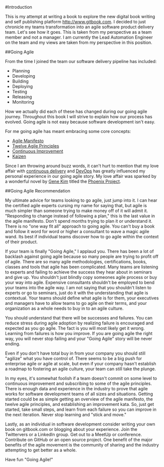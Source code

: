#Introduction

This is my attempt at writing a book to explore the new digital book writing and self publishing platform http://www.gitbook.com. I decided to just chronicle my teams transformation into an agile software product delivery team. Let's see how it goes. This is taken from my perspective as a team member and not a manager. I am currently the Lead Automation Engineer on the team and my views are taken from my perspective in this position.

##Going Agile

From the time I joined the team our software delivery pipeline has included:

* Planning
* Developing
* Building
* Deploying
* Testing
* Releasing
* Monitoring

How we actually did each of these has changed during our going agile journey. Throughout this book I will strive to explain how our process has evolved. Going agile is not easy because software development isn't easy. 

For me going agile has meant embracing some core concepts: 

* [Agile Manifesto](http://agilemanifesto.org/)
* [Twelve Agile Principles](http://www.agilealliance.org/the-alliance/the-agile-manifesto/the-twelve-principles-of-agile-software/)
* [Continuous Improvement](http://en.wikipedia.org/wiki/Continual_improvement_process)
* [Kaizen](http://en.wikipedia.org/wiki/Kaizen)
 
Since I am throwing around buzz words, it can't hurt to mention that my love affair with [continuous delivery](http://martinfowler.com/bliki/ContinuousDelivery.html) and [DevOps](http://en.wikipedia.org/wiki/DevOps) has greatly influenced my personal experience in our going agile story. My love affair was sparked by a wonderful novel by [Gene Kim](http://itrevolution.com/authors/gene-kim/) titled the [Phoenix Project](http://www.amazon.com/The-Phoenix-Project-Helping-Business/dp/0988262592).

##Going Agile Recommendation

My ultimate advice for teams looking to go agile, just jump into it. I can hear the certified agile experts cursing my name for saying that, but agile is much simpler than someone trying to make money off of it will admit it. "Responding to change instead of following a plan," this is the last value in the agile manifesto. Don't spend months trying to plan it or understand it. There is no "one way fit all" approach to going agile. You can't buy a book and follow it word for word or higher a consultant to wave a magic agile wand. Its best if individual teams discover how to go agile within the context of their product.

If your team is finally "Going Agile," I applaud you. There has been a lot of backlash against going agile because so many people are trying to profit off of agile. There are so many agile methodologies, certifications, books, classes and tools that agile has been complicated. Many teams are listening to experts and failing to achieve the success they hear about in seminars and give up. You shouldn't just blindly copy someones agile process or buy your way into agile. Expensive consultants shouldn't be employed to bend your teams into the agile way. I am not saying that you shouldn't listen to experts or go to seminars, just do it with the understanding that agile is contextual. Your teams should define what agile is for them, your executives and managers have to allow teams to go agile on their terms, and your organization as a whole needs to buy in to an agile culture.

You should understand that there will be successes and failures. You can reduce stress during agile adoption by realizing failure is encouraged and expected as you go agile. The fact is you will most likely get it wrong. Learning from failures is how you improve. If you are going agile the right way, you will never stop failing and your "Going Agile" story will be never ending.

 Even if you don't have total buy in from your company you should still "agilize" what you have control of. There seems to be a big push for enterprise agile or agile at scale, but even if your company hasn't establish a roadmap to fostering an agile culture, your team can still take the plunge. 

In my eyes, it's somewhat foolish if a team doesn't commit on some level to continuous improvement and subscribing to some of the agile principles. There is enough data and experience in the industry to prove that agile works for software development teams of all sizes and situations. Getting started could be as simple getting an overview of the agile manifesto, the twelve agile principles, and establishing an improvement kata. So, just get started, take small steps, and learn from each failure so you can improve in the next iteration. Never stop learning and "stick and move." 

Lastly, as an individual in software development consider writing your own book on gitbook.com or blogging about your experience. Join the Twittervers or a LinkedIn group. Get out to a MeetUp or conference. Contribute on GitHub or an open source project. One benefit of the major benefits of the agile movement is the community of sharing and the industry attempting to get better as a whole. 

Have fun "Going Agile!"